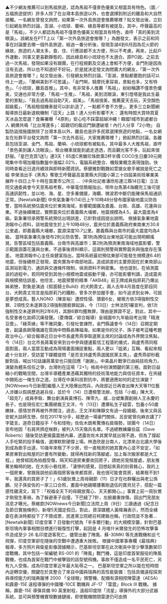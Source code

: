 ▲不少網友推薦可以到馬祖旅遊，認為馬祖不僅景色優美又相當具有特色。（圖／五福旅遊提供）許多人除了在台灣本島旅遊以外，也會選擇到附近的離島和大自然接觸。一名網友曾發文詢問，如果第一次外島旅遊會推薦哪裡？貼文發出後，立刻引起網友熱烈討論，澎湖、小琉球、蘭嶼、綠島等都有被提及，其中，呼聲最高的是「馬祖」，不少人都認為馬祖不僅景色優美又相當具有特色，直呼「真的美到流眼淚」。該網友在PTT上以「第一次外島旅遊會推哪？」為題發文，表示之前和同事在討論要去哪一個外島旅遊，經過一番分析後，發現澎湖4到6月因為花火節的緣故，旅遊的人潮太多，食、住、行應該都不太方便，所以不考慮。再來，比起戶外運動，同事又更喜歡靜態的，因此綠島和小琉球也不太適合。原PO說，之前去過一次馬祖，發現如果沒有跟團，在行程規劃及交通上會較不方便，金門則是因為沒有去過，所以也不知道好不好玩，於是就決定發文詢問廣大的網友，「第一次外島旅遊會推哪？」貼文發出後，引發網友熱烈討論，「澎湖，景點都要跑的話可以待上一週」、「蘭嶼美到不可思議」、「金門啊，騎摩托車容易，景點也多，又有特色」、「小琉球，離島首推」。其中，有非常多人推薦「馬祖」，紛紛稱讚不僅景色優美，交通也非常方便，「馬祖一生推」、「馬祖，美到流眼淚，東引燈塔是我此生最愛的景點」、「我去過馬祖自助7天，超美」、「馬祖很美，推薦夏天去玩，天空顏色超級藍」、「馬祖租個機車就可以趴趴造了，一點都不會不方便」。更多三立新聞網報導旅日最新退稅機制「這天」上路！達人分析影響不大： 還有時間大買特買夏天冰品怎麼選？食藥署曝「4原則」安心吃不踩雷超越沖繩！韓國1城市到處都台人 網爆共鳴「比台灣還多」：超親切的飯店門鎖遭破壞！內行人分享「2小物」 自製防盜措施國旅除了台灣本島以外，離島也是許多民眾選擇旅遊的地點，一名女網友在社群平台發文詢問「第一次去外島玩，大家推薦哪裡？」掀起熱烈討論，各離島包括澎湖、金門、馬祖、蘭嶼、小琉球都有被點名，其中最多人大推馬祖，直呼「景色美到讓人流眼淚」，租台機車就能到處走透透，而且觀光客不多，玩起來很舒服。「星巴克買1送1」連3天！85度C黑糖珍珠飲第2杯半價 COCO生日慶39元開喝集中市場加權指數盤中漲幅2.02%，電腦系統整合、機殼業概念表現強勁。快同時查看近日週月績效與即時新聞資訊。蔡健雅對戰魏如萱搶女歌手被說是死亡之組 李榮浩出手《黑馬》奪歌王呼聲最高苗栗縣大同國小第三十四屆美術班畢業美展昨十四日上午十時在苗栗市公所三 ...（中央社記者潘欣彤連江縣14日電）立法院交通委員會今天至馬祖考察，中華電信簡報指出，明年台馬第4海纜完工後可提高通訊韌性，並以地、海、星、空多重備援，海纜、微波若中斷仍能確保馬祖通訊正常。[Newtalk新聞] 中央氣象署今(14)日上午10時48分發布國家級地震災防告警，當時系統預估震央位於東南海域，影響範圍擴及嘉義、台南、高雄、花蓮與台東。不過後續確認，實際震央位於嘉義縣大埔鄉，地震規模為4.5，最大震度為4級。氣象署坦承預警系統預估出現誤差，已針對成因提出說明。 根據氣象署地震測報中心資料，該地震發生於上午10時48分，震央位於嘉義縣政府東南東方30.8公里處，即嘉義縣大埔鄉，震源深度10.7公里。嘉義縣與台南市的最大震度均為4級。 當時氣象署先後發布2則災防告警。第1則為預估台東地區可能出現明顯搖晃，告警區域包括嘉義縣、台南市與高雄市；第2則為預測東南海域地震影響，警示範圍涵蓋花蓮與台東。不過事後資料顯示，這兩則預警與實際震央與強度存在落差。 地震測報中心主任吳健富指出，當時系統最初預估東部可能發生規模達6.4的地震，但後續修正發現，震央實為中南部地區。造成誤差的主要原因在於東南部山區測站到電力、通訊與交通條件限制，偵測資料不夠密集。 他也提到，在偵測震波的過程中，若同時受到其他小規模地震或振動干擾，亦可能影響判讀，造成震央與規模預估誤差。他坦言，地震預警的精準「AKB48」前王牌成員指原莉乃爆出姊弟戀，對象是演過《假面騎士Build》的犬飼貴丈。兩人去年4月首度在節目同台，犬飼貴丈坦言是指原莉乃的鐵粉，曾多次參加握手會，如今追求到女神，可說是夢想成真。藝人NONO（陳宣裕）遭控性侵、猥褻6女，被檢方依3項強制性交罪、2項性交未遂罪及2項強制猥褻罪起訴，今（13日）士林法院1審宣判，依1次強制性交未遂罪判刑2年6月，其餘6罪均獲無罪，理由是罪證不足，對此，其中一名受害者化妝師沉痛發聲。（菱傳媒／綜合報導）金城國中九年級段考出現「精液豆漿」、「綠茶婊」等不雅詞彙，引發社會譁然，金門縣議會今（14日）召開定期會，副議長歐陽儀雄在質詢中問縣長陳福海，如果是你的兒子、孫子被考這種考題政治中心／綜合報導近日台中市長盧秀燕爭取選黨主席的討論成為外界關注焦點，今（14日）台北市長蔣萬安來到台中參與捷運藍信工程簽約儀式，與盧秀燕同框面對面，兩人當眾互動成為現場畫面捕捉重點，兩人更以「姐弟」互稱、看起來相處十分友好，受訪當下媒體提問「是否支持盧秀燕選國民黨主席」，盧秀燕卻秒截斷對話，喊出1句話讓蔣萬安也只能回應「謝謝」。中美晶片戰爭已由純技術角力，演變為體系信任之爭，台灣則在這場「2+1」格局中扮演關鍵的第三極。面對日益縮小的戰略空間，台灣半導體產業憑藉其獨特的技術落地能力與信任資本，在夾縫中開拓出一條生存之道。台灣在中美科技對抗中，將要適應如何的定位演變？[NOWnews今日新聞]繼藝人王大陸爆出閃兵，內政部近日再查出陳大天等11位藝人涉嫌以假病歷逃避兵役，並於今（14）日遭檢警法辦，包括「小蝦」陳大天、「超克7」成員李銓、舞台劇演員黃博石、陳零九、威...台塑集團創辦人王永慶的長子，也是現任宏仁集團總裁王文洋，今（13日）遭爆私生子疑雲，包養小50歲嫩妹，感情世界再被外界關注，過去，王文洋和陳靜文有過一段婚姻，後來又與呂安妮大談師生戀，但在2017年分手，經歷過一場豪門關係，呂安妮曾向麻衣講了7字箴言。道奇日籍投手「令和怪物」佐佐木朗希驚傳右肩傷勢，球團今（14日）宣布他因「右肩夾擠症候群」被列入15天傷兵名單。不過總教練羅伯茲（Dave Roberts）隨後受訪更揭露震撼內幕，透露佐佐木其實早就出現不適，但為了撐起人手吃緊的投手輪值，選擇默默硬撐上場。林逸欣是台南人，北漂來台北讀大學後到成為歌手出道，10幾年來租了不少房，但一直租房的她其實內心並不安定，「如果房東對出租屋的計畫有所變動，就得再找新的落腳處，加上每次搬家都是大工程。」她曾經因為拍戲受傷，隔天知道房東要收回房子，請她另覓租屋處，朋友推著坐輪椅的她，在大街小巷找房，「淒慘的感覺，回想起來真的刻骨銘心，我的上一個房東，曾跟我說他前兩個房客後來都買房，我也很可能會買房，結果租不到1年，我還真的買房子了！」63歲狄鶯上周母親節（11）日才在社群曬出與老公孫鵬、兒子孫安佐的一家三口合照，畫面中她親暱摟著剛退伍的寶貝兒子，搭配一篇感性雞湯文，寫下：「祝福全天下的母親放寬心、天天都開心。」事實上前一周狄鶯才剛發生車禍，為了躲避車子自撞，下巴縫了7針，左臉嚴重挫傷，因出門見朋友消息才曝光。蔡維歆[NOWnews今日新聞]立法院上周（9日）三讀通過《紀念日及節日實施條例》，新增5天國定假日。對此，資深媒體人黃暐瀚表示，然而全綠委在表決時都投下了不贊成票，民進黨立院總召柯建銘也稱，行政院並不急著...[Newtalk新聞] 印度空軍 7 日發動代號為「辛多爾行動」的大規模空襲，針對巴基斯坦境內軍事相關目標進行報復性打擊，起因是 4 月喀什米爾發生的恐怖攻擊事件造成至少 26 名印度遊客死亡。儘管出動了陣風、蘇-30MKI 等先進戰機和巡弋飛彈，印度空軍卻在隨後的空戰中遭遇重大挫敗。 根據中國軍事專欄《最瑞典》報導，多方照片與衛星影像證據顯示，巴基斯坦空軍在此次衝突中至少擊落數架印度戰機，其中包括一架編號 BS-001 的「陣風」戰鬥機，這是印度首架服役的陣風戰機，也成為首架在戰鬥中被擊毀的該型號飛機。事故不僅造成一名平民死亡，另有九人受傷，成為印度空軍近年最大恥辱之一。 巴基斯坦空軍之所以能在短時間內逆轉空優，關鍵在於其整合了來自中國與瑞典的高性能裝備：包括具備遠程探測與導控能力的瑞典薩博 2000 「全球眼」預警機、配備有源相控陣雷達（AESA）和霹靂-15E 遠程導彈的中國殲-10CE 戰機與 JF-17 「雷霆」Block III 戰機。 據稱，霹靂-15E 導彈具備 90 英里射程，遠超印度除「流星」導彈外的大部分武器系統，並可與預警機實現數據鏈接，即使戰機關閉雷達仍可由預